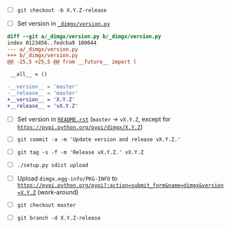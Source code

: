 <!--- -*- encoding: utf-8; grammar-ext: md; mode: markdown -*-
  >>>>>>>>>>>>>>>>>>>>>>>>>>>>>>>>>>><<<<<<<<<<<<<<<<<<<<<<<<<<<<<<<<<<<
  >>>>>>>>>>>>>>>> IMPORTANT: READ THIS BEFORE EDITING! <<<<<<<<<<<<<<<<
  >>>>>>>>>>>>>>>>>>>>>>>>>>>>>>>>>>><<<<<<<<<<<<<<<<<<<<<<<<<<<<<<<<<<<
  Please keep each sentence on its own unwrapped line.
  It looks like crap in a text editor, but it has no effect on rendering, and it allows much more useful diffs.
  Thank you! -->

- [ ] `git checkout -b X.Y.Z-release`

- [ ] Set version in [`_dimgx/version.py`](_dimgx/version.py)

```diff
diff --git a/_dimgx/version.py b/_dimgx/version.py
index 0123456..fedcba9 100644
--- a/_dimgx/version.py
+++ b/_dimgx/version.py
@@ -25,5 +25,5 @@ from __future__ import (

 __all__ = ()

-__version__ = 'master'
-__release__ = 'master'
+__version__ = 'X.Y.Z'
+__release__ = 'vX.Y.Z'
```

- [ ] Set version in [`README.rst`](README.rst) (`master` → `vX.Y.Z`, except for [`https://pypi.python.org/pypi/dimgx/X.Y.Z`](https://pypi.python.org/pypi/dimgx/X.Y.Z))

- [ ] `git commit -a -m 'Update version and release vX.Y.Z.'`

- [ ] `git tag -s -f -m 'Release vX.Y.Z.' vX.Y.Z`

- [ ] `./setup.py sdist upload`

- [ ] Upload `dimgx.egg-info/PKG-INFO` to [`https://pypi.python.org/pypi?:action=submit_form&name=dimgx&version=X.Y.Z`](https://pypi.python.org/pypi?:action=submit_form&name=dimgx&version=X.Y.Z) (work-around)

- [ ] `git checkout master`

- [ ] `git branch -d X.Y.Z-release`
